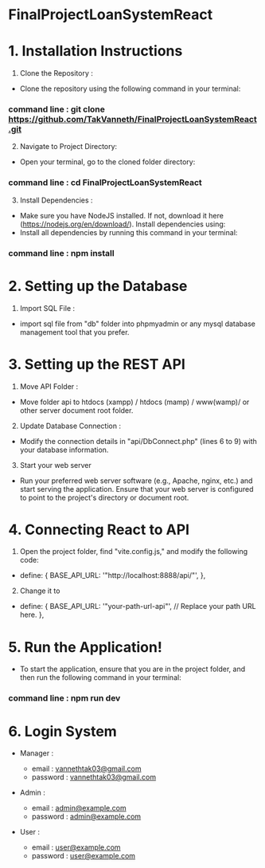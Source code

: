 # FinalProjectLoanSystemReact

# 1. Installation Instructions

1. Clone the Repository :
- Clone the repository using the following command in your terminal:
### command line : git clone https://github.com/TakVanneth/FinalProjectLoanSystemReact.git

2. Navigate to Project Directory:
- Open your terminal, go to the cloned folder directory:
### command line : cd FinalProjectLoanSystemReact

3. Install Dependencies :
- Make sure you have NodeJS installed. If not, download it here (https://nodejs.org/en/download/). Install dependencies using:
- Install all dependencies by running this command in your terminal:
### command line : npm install

# 2. Setting up the Database

1. Import SQL File :
- import sql file from "db" folder into phpmyadmin or any mysql database management tool that you prefer.

# 3. Setting up the REST API

1. Move API Folder :
- Move folder api to htdocs (xampp) / htdocs (mamp) / www(wamp)/ or other server document root folder.

2. Update Database Connection :
- Modify the connection details in "api/DbConnect.php" (lines 6 to 9) with your database information.

3. Start your web server
- Run your preferred web server software (e.g., Apache, nginx, etc.) and start serving the application. Ensure that your web server is configured to point to the project's directory or document root.

# 4. Connecting React to API

1. Open the project folder, find "vite.config.js," and modify the following code:
- define: {
    BASE_API_URL: '"http://localhost:8888/api/"',
  },

2. Change it to 
- define: {
    BASE_API_URL: '"your-path-url-api"', // Replace your path URL here.
  },

# 5. Run the Application!
- To start the application, ensure that you are in the project folder, and then run the following command in your terminal:
### command line : npm run dev

# 6. Login System 
- Manager :
    - email : vannethtak03@gmail.com
    - password : vannethtak03@gmail.com

- Admin :
    - email : admin@example.com 
    - password : admin@example.com

- User : 
    - email : user@example.com
    - password : user@example.com